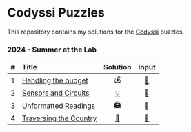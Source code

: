 # Codyssi Puzzles

This repository contains my solutions for the [Codyssi](https://www.codyssi.com/home_page) puzzles.

### 2024 - Summer at the Lab
| # | Title                                                                   | Solution                                                                                        | Input                                                                                             |
|--:|:------------------------------------------------------------------------|:----------------------------------------------------------------------------------------------: |:-------------------------------------------------------------------------------------------------:|
| 1 | [Handling the budget      ](https://www.codyssi.com/view_problem_1?)    | [💰](https://github.com/baptistecottier/codyssi/blob/main/events/year_2024/day_01/solver_01.py) | [📗](https://github.com/baptistecottier/codyssi/blob/main/events/year_2024/day_01/user_input_01.txt)
| 2 | [Sensors and Circuits     ](https://www.codyssi.com/view_problem_2?)    | [💡](https://github.com/baptistecottier/codyssi/blob/main/events/year_2024/day_02/solver_02.py) | [📗](https://github.com/baptistecottier/codyssi/blob/main/events/year_2024/day_02/user_input_02.txt)
| 3 | [Unformatted Readings     ](https://www.codyssi.com/view_problem_3?)    | [🖨️](https://github.com/baptistecottier/codyssi/blob/main/events/year_2024/day_03/solver_03.py) | [📗](https://github.com/baptistecottier/codyssi/blob/main/events/year_2024/day_03/user_input_03.txt)
| 4 | [Traversing the Country   ](https://www.codyssi.com/view_problem_4?)    | [🎒](https://github.com/baptistecottier/codyssi/blob/main/events/year_2024/day_04/solver_04.py) | [📗](https://github.com/baptistecottier/codyssi/blob/main/events/year_2024/day_04/user_input_04.txt)
